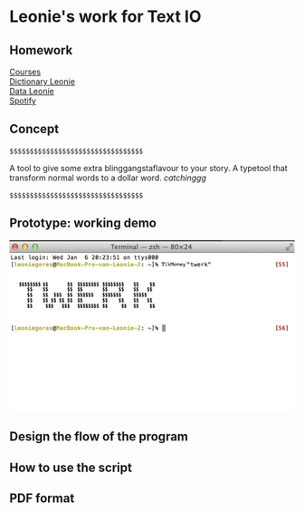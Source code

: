 # Leonie's work for Text IO 

## Homework
[Courses](array.pv) <br>
[Dictionary Leonie](format.py) <br>
[Data Leonie](my_data_file.py) <br>
[Spotify](spotify.pv) <br>

## Concept

	$$$$$$$$$$$$$$$$$$$$$$$$$$$$$$$$$

A tool to give some extra blinggangstaflavour to your story. A typetool that transform normal words to a dollar word. *catchinggg* 

	$$$$$$$$$$$$$$$$$$$$$$$$$$$$$$$$$
## Prototype: working demo


![Text-IO](prototype.png)

## Design the flow of the program

## How to use the script

## PDF format 
			
